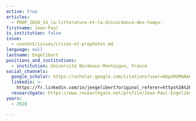 ```yaml
---
active: true
articles:
  - PROP_2020_14_la-litterature-et-la-discordance-des-temps-
firstname: Jean-Paul
is_institution: false
issue:
  - content/issues/crises-et-prophetes.md
language: null
lastname: Engélibert
positions_and_institutions:
  - institution: Université Bordeaux-Montaigne, France
social_channels:
  google_scholar: https://scholar.google.com/citations?user=8bp40UMAAAAJ&hl=fr
  linkedin: >-
    https://fr.linkedin.com/in/jengelibert?original_referer=https%3A%2F%2Fwww.google.com%2F
  researchgate: https://www.researchgate.net/profile/Jean-Paul-Engelibert
years:
  - 2020

---
```

